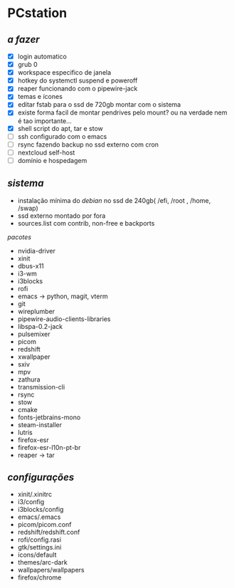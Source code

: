 # PCstation

## *a fazer*
- [x] login automatico 
- [x] grub 0
- [x] workspace especifico de janela
- [x] hotkey do systemctl suspend e poweroff
- [x] reaper funcionando com o pipewire-jack
- [x] temas e ícones
- [x] editar fstab para o ssd de 720gb montar com o sistema
- [x] existe forma facil de montar pendrives pelo mount? ou na verdade nem é tao importante...
- [x] shell script do apt, tar e stow
- [ ] ssh configurado com o emacs
- [ ] rsync fazendo backup no ssd externo com cron
- [ ] nextcloud self-host
- [ ] domínio e hospedagem

## *sistema*
- instalação mínima do *debian* no ssd de 240gb( /efi, /root , /home, /swap)
- ssd externo montado por fora
- sources.list com contrib, non-free e backports

*pacotes*
  - nvidia-driver
  - xinit
  - dbus-x11
  - i3-wm
  - i3blocks
  - rofi
  - emacs -> python, magit, vterm
  - git
  - wireplumber
  - pipewire-audio-clients-libraries
  - libspa-0.2-jack
  - pulsemixer
  - picom
  - redshift
  - xwallpaper
  - sxiv
  - mpv
  - zathura
  - transmission-cli
  - rsync
  - stow
  - cmake
  - fonts-jetbrains-mono
  - steam-installer
  - lutris
  - firefox-esr
  - firefox-esr-l10n-pt-br
  - reaper -> tar
  
## *configurações*
- xinit/.xinitrc
- i3/config
- i3blocks/config
- emacs/.emacs
- picom/picom.conf
- redshift/redshift.conf
- rofi/config.rasi
- gtk/settings.ini
- icons/default
- themes/arc-dark
- wallpapers/wallpapers
- firefox/chrome
